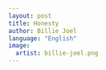 ```yaml
---
layout: post
title: Honesty
author: Billie Joel
language: "English"
image:
  artist: billie-joel.png
---
```


